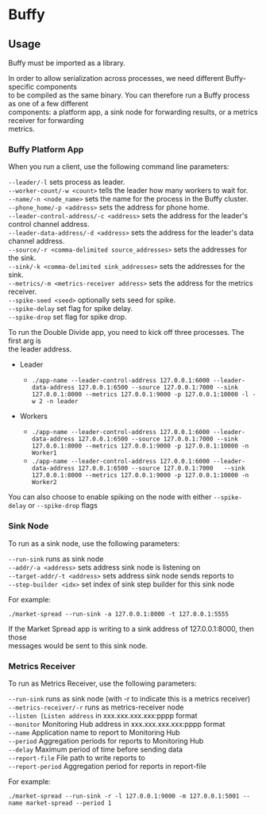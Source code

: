 # Buffy

## Usage

Buffy must be imported as a library.

In order to allow serialization across processes, we need different Buffy-specific components  
to be compiled as the same binary. You can therefore run a Buffy process as one of a few different  
components: a platform app, a sink node for forwarding results, or a metrics receiver for forwarding  
metrics.  

### Buffy Platform App
When you run a client, use the following command line parameters:

```--leader/-l``` sets process as leader.  
```--worker-count/-w <count>``` tells the leader how many workers to wait for.  
```--name/-n <node_name>``` sets the name for the process in the Buffy cluster.  
```--phone_home/-p <address>``` sets the address for phone home.  
```--leader-control-address/-c <address>``` sets the address for the leader's control channel address.  
```--leader-data-address/-d <address>``` sets the address for the leader's data channel address.  
```--source/-r <comma-delimited source_addresses>``` sets the addresses for the sink.  
```--sink/-k <comma-delimited sink_addresses>``` sets the addresses for the sink.  
```--metrics/-m <metrics-receiver address>``` sets the address for the metrics receiver.  
```--spike-seed <seed>``` optionally sets seed for spike.  
```--spike-delay``` set flag for spike delay.  
```--spike-drop``` set flag for spike drop.  

To run the Double Divide app, you need to kick off three processes.  The first arg is  
the leader address.  

* Leader
  * ```./app-name --leader-control-address 127.0.0.1:6000 --leader-data-address 127.0.0.1:6500 --source 127.0.0.1:7000 --sink 127.0.0.1:8000 --metrics 127.0.0.1:9000 -p 127.0.0.1:10000 -l -w 2 -n leader```

* Workers  
  * ```./app-name --leader-control-address 127.0.0.1:6000 --leader-data-address 127.0.0.1:6500 --source 127.0.0.1:7000 --sink 127.0.0.1:8000 --metrics 127.0.0.1:9000 -p 127.0.0.1:10000 -n Worker1```  
  * ```./app-name --leader-control-address 127.0.0.1:6000 --leader-data-address 127.0.0.1:6500 --source 127.0.0.1:7000   --sink 127.0.0.1:8000 --metrics 127.0.0.1:9000 -p 127.0.0.1:10000 -n Worker2```  

You can also choose to enable spiking on the node with either ```--spike-delay``` or ```--spike-drop``` flags  

### Sink Node
To run as a sink node, use the following parameters:  

```--run-sink``` runs as sink node  
```--addr/-a <address>``` sets address sink node is listening on  
```--target-addr/-t <address>``` sets address sink node sends reports to  
```--step-builder <idx>``` set index of sink step builder for this sink node  

For example:

```
./market-spread --run-sink -a 127.0.0.1:8000 -t 127.0.0.1:5555
```

If the Market Spread app is writing to a sink address of 127.0.0.1:8000, then those  
messages would be sent to this sink node.  

### Metrics Receiver
To run as Metrics Receiver, use the following parameters:  

```--run-sink``` runs as sink node (with -r to indicate this is a metrics receiver)  
```--metrics-receiver/-r``` runs as metrics-receiver node  
```--listen [Listen address``` in xxx.xxx.xxx.xxx:pppp format  
```--monitor``` Monitoring Hub address in xxx.xxx.xxx.xxx:pppp format  
```--name``` Application name to report to Monitoring Hub  
```--period``` Aggregation periods for reports to Monitoring Hub  
```--delay``` Maximum period of time before sending data  
```--report-file``` File path to write reports to  
```--report-period``` Aggregation period for reports in report-file  

For example:

```
./market-spread --run-sink -r -l 127.0.0.1:9000 -m 127.0.0.1:5001 --name market-spread --period 1  
```
